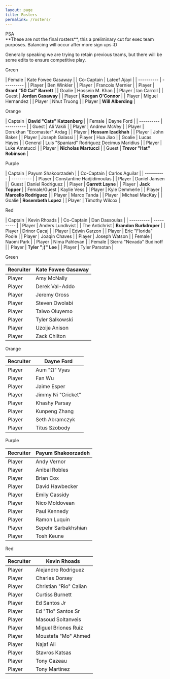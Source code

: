 ```yaml
---
layout: page
title: Rosters
permalink: /rosters/
---
```


<!-- begin row news updates -->
<div class="card bg-light text-center my-3">
<div class="card-header text-center">
    PSA
</div>
<div class="card-body" markdown=1>
**These are not the final rosters**, this a preliminary cut for exec team purposes. Balancing will occur after more sign ups :D

Generally speaking we are trying to retain previous teams, but there will be some edits to ensure competitive play.
</div>
</div>

<div class="row">

<div class="col-md-3 pb-2">
<div class="card">
<div class="card-header text-center text-white bg-green">Green</div>
<div class="card-body w-100" markdown=1>

| Female | Kate Fowee Gasaway |
| Co-Captain | Lateef Ajayi |
| ---------- | ---------- |
| Player | Ben Winkler |
| Player | Francois Mernier |
| Player | **Grant "50 Cal" Barrett** |
| Goalie | Hossein M. Khan |
| Player | Ian Carroll |
| Guest | **Jordan Gasaway** |
| Player | **Keegan O'Connor** |
| Player | Miguel Hernandez |
| Player | Nhut Truong |
| Player | **Will Alberding** |

</div>
</div>
</div>

<div class="col-md-3 pb-2">
<div class="card">
<div class="card-header text-center text-white bg-orange">Orange</div>
<div class="card-body w-100" markdown=1>

| Captain | **David "Cats" Katzenberg** |
| Female | Dayne Ford |
| ---------- | ---------- |
| Guest | Ali Vakili |
| Player | Andrew McVey |
| Player | Dorukhan "Ecomaster" Ardag |
| Player | **Hessam Izadkhah** |
| Player | John Baker |
| Player | Joseph Galassi |
| Player | Hua Jiao |
| Goalie | Lucas Hayes |
| General | Luis "Spaniard" Rodriguez Decimus Maridius |
| Player | Luke Amatucci |
| Player | **Nicholas Martucci** |
| Guest | **Trevor "Hat" Robinson** |

</div>
</div>
</div>

<div class="col-md-3 pb-2">
<div class="card">
<div class="card-header text-center text-white bg-purple">Purple</div>
<div class="card-body w-100" markdown=1>

| Captain | Payum Shakoorzadeh |
| Co-Captain | Carlos Aguilar |
| ---------- | ---------- |
| Player | Constantine Hadjidimoulas |
| Player | Daniel Jansen |
| Guest | Daniel Rodriguez |
| Player | **Garrett Layne** |
| Player | **Jack Topper** |
| Female/Guest | Kaylie Vess |
| Player | Kyle Demmerle |
| Player | **Marcello Rodriguez** |
| Player | Marco Tanda |
| Player | Michael MacKay |
| Goalie | **Rosembeth Lopez** |
| Player | Timothy Wilcox |

</div>
</div>
</div>

<div class="col-md-3 pb-2">
<div class="card">
<div class="card-header text-center text-white bg-red">Red</div>
<div class="card-body w-100" markdown=1>

| Captain | Kevin Rhoads |
| Co-Captain | Dan Dassoulas |
| ---------- | ---------- |
| Player | Anders Lundkvist |
| The Antichrist | **Brandon Burkdroper** |
| Player | Drinor Cacaj |
| Player | Edwin Garzon |
| Player | Eric "Florida" Poole |
| Player | Joaqin Chaves |
| Player | Joseph Watson |
| Female | Naomi Park |
| Player | Nima Pahlevan |
| Female | Sierra "Nevada" Budinoff |
| Player | **Tyler ";)" Lee** |
| Player | Tyler Parsotan |

</div>
</div>
</div>

</div> <!-- end row -->


<div class="row">

<div class="col-md-3">
<div class="card">
<div class="card-header text-center text-white bg-green">Green</div>
<div class="card-body w-100" markdown=1>

| Recruiter | Kate Fowee Gasaway |
| ---------- | ---------- |
| Player | Amy McNally |
| Player | Derek Val-Addo |
| Player | Jeremy Gross |
| Player | Steven Owolabi |
| Player | Taiwo Oluyemo |
| Player | Tyler Salkowski |
| Player | Uzoije Anison |
| Player | Zack Chilton |

</div>
</div>
</div>

<div class="col-md-3">
<div class="card">
<div class="card-header text-center text-white bg-orange">Orange</div>
<div class="card-body w-100" markdown=1>

| Recruiter | Dayne Ford |
| ---------- | ---------- |
| Player | Aum "Ω" Vyas |
| Player | Fan Wu |
| Player | Jaime Esper |
| Player | Jimmy Ni "Cricket" |
| Player | Khashy Parsay |
| Player | Kunpeng Zhang |
| Player | Seth Abramczyk |
| Player | Titus Szobody  |

</div>
</div>
</div>

<div class="col-md-3">
<div class="card">
<div class="card-header text-center text-white bg-purple">Purple</div>
<div class="card-body w-100" markdown=1>

| Recruiter | Payum Shakoorzadeh |
| ---------- | ---------- |
| Player | Andy Vernor |
| Player | Anibal Robles  |
| Player | Brian Cox |
| Player | David Hawbecker |
| Player | Emily Cassidy |
| Player | Nico Moldovean  |
| Player | Paul Kennedy |
| Player | Ramon Luquin |
| Player | Sepehr Sarbakhshian |
| Player | Tosh Keune |

</div>
</div>
</div>

<div class="col-md-3">
<div class="card">
<div class="card-header text-center text-white bg-red">Red</div>
<div class="card-body w-100" markdown=1>

| Recruiter | Kevin Rhoads |
| ---------- | ---------- |
| Player | Alejandro Rodriguez |
| Player | Charles Dorsey |
| Player | Christian "Rio" Calian |
| Player | Curtiss Burnett |
| Player | Ed Santos Jr |
| Player | Ed "Tio" Santos Sr |
| Player | Masoud Soltanveis |
| Player | Miguel Briones Ruiz |
| Player | Moustafa "Mo" Ahmed |
| Player | Najaf Ali  |
| Player | Stavros Katsas |
| Player | Tony Cazeau |
| Player | Tony Martinez |

</div>
</div>
</div>

</div> <!-- end row -->
